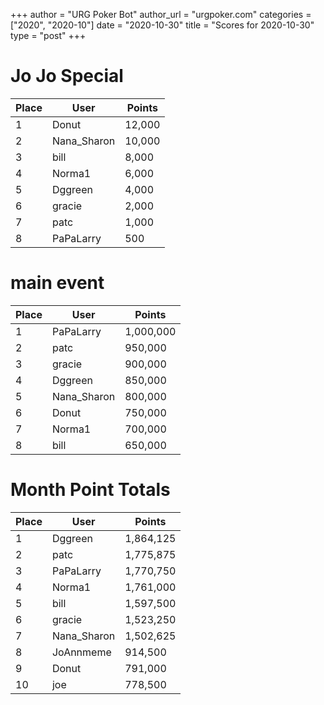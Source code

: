 +++
author = "URG Poker Bot"
author_url = "urgpoker.com"
categories = ["2020", "2020-10"]
date = "2020-10-30"
title = "Scores for 2020-10-30"
type = "post"
+++
# Jo Jo Special

| Place | User | Points |
|-------|------|--------|
| 1 | Donut | 12,000 |
| 2 | Nana_Sharon | 10,000 |
| 3 | bill | 8,000 |
| 4 | Norma1 | 6,000 |
| 5 | Dggreen | 4,000 |
| 6 | gracie | 2,000 |
| 7 | patc | 1,000 |
| 8 | PaPaLarry | 500 |

# main event

| Place | User | Points |
|-------|------|--------|
| 1 | PaPaLarry | 1,000,000 |
| 2 | patc | 950,000 |
| 3 | gracie | 900,000 |
| 4 | Dggreen | 850,000 |
| 5 | Nana_Sharon | 800,000 |
| 6 | Donut | 750,000 |
| 7 | Norma1 | 700,000 |
| 8 | bill | 650,000 |

# Month Point Totals

| Place | User | Points |
|-------|------|--------|
| 1 | Dggreen | 1,864,125 |
| 2 | patc | 1,775,875 |
| 3 | PaPaLarry | 1,770,750 |
| 4 | Norma1 | 1,761,000 |
| 5 | bill | 1,597,500 |
| 6 | gracie | 1,523,250 |
| 7 | Nana_Sharon | 1,502,625 |
| 8 | JoAnnmeme | 914,500 |
| 9 | Donut | 791,000 |
| 10 | joe | 778,500 |
